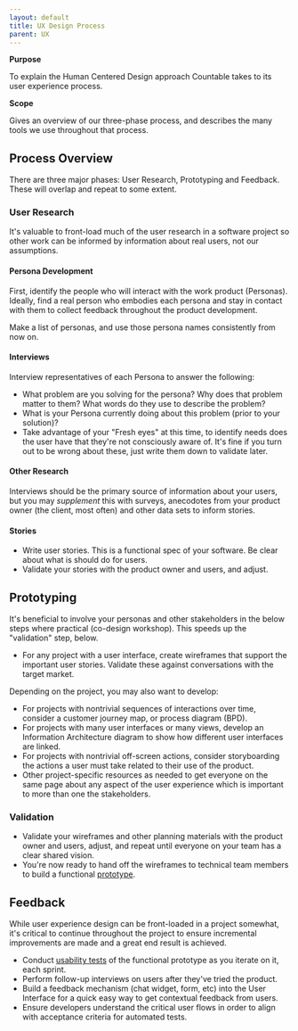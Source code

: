 ```yaml
---
layout: default
title: UX Design Process
parent: UX
---
```


**Purpose**

To explain the Human Centered Design approach Countable takes to its
user experience process.

**Scope**

Gives an overview of our three-phase process, and describes the many
tools we use throughout that process.

## Process Overview

There are three major phases: User Research, Prototyping and Feedback.
These will overlap and repeat to some extent.

### User Research

It's valuable to front-load much of the user research in a software
project so other work can be informed by information about real users,
not our assumptions.

#### Persona Development

First, identify the people who will interact with the work product
(Personas). Ideally, find a real person who embodies each persona and
stay in contact with them to collect feedback throughout the product
development.

Make a list of personas, and use those persona names consistently from
now on.

#### Interviews

Interview representatives of each Persona to answer the following:

  - What problem are you solving for the persona? Why does that problem
    matter to them? What words do they use to describe the problem?
  - What is your Persona currently doing about this problem (prior to
    your solution)?
  - Take advantage of your "Fresh eyes" at this time, to identify needs
    does the user have that they're not consciously aware of. It's fine
    if you turn out to be wrong about these, just write them down to
    validate later.

#### Other Research

Interviews should be the primary source of information about your users,
but you may *supplement* this with surveys, anecodotes from your product
owner (the client, most often) and other data sets to inform stories.

#### Stories

  - Write user stories. This is a functional spec of your software. Be
    clear about what is should do for users.
  - Validate your stories with the product owner and users, and adjust.

## Prototyping

It's beneficial to involve your personas and other stakeholders in the
below steps where practical (co-design workshop). This speeds up the
"validation" step, below.

  - For any project with a user interface, create wireframes that
    support the important user stories. Validate these against
    conversations with the target market.

Depending on the project, you may also want to develop:

  - For projects with nontrivial sequences of interactions over time,
    consider a customer journey map, or process diagram (BPD).
  - For projects with many user interfaces or many views, develop an
    Information Architecture diagram to show how different user
    interfaces are linked.
  - For projects with nontrivial off-screen actions, consider
    storyboarding the actions a user must take related to their use of
    the product.
  - Other project-specific resources as needed to get everyone on the
    same page about any aspect of the user experience which is important
    to more than one the stakeholders.

### Validation

  - Validate your wireframes and other planning materials with the
    product owner and users, adjust, and repeat until everyone on your
    team has a clear shared vision.
  - You're now ready to hand off the wireframes to technical team
    members to build a functional [prototype](../programming/PROTOTYPING).

## Feedback

While user experience design can be front-loaded in a project somewhat,
it's critical to continue throughout the project to ensure incremental
improvements are made and a great end result is achieved.

  - Conduct [usability tests](USABILITY_TESTING) of the functional
    prototype as you iterate on it, each sprint.
  - Perform follow-up interviews on users after they've tried the
    product.
  - Build a feedback mechanism (chat widget, form, etc) into the User
    Interface for a quick easy way to get contextual feedback from
    users.
  - Ensure developers understand the critical user flows in order to
    align with acceptance criteria for automated tests.
